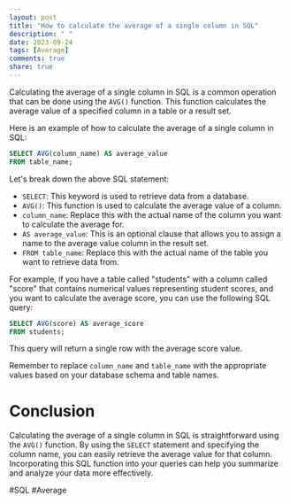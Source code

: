 ```yaml
---
layout: post
title: "How to calculate the average of a single column in SQL"
description: " "
date: 2023-09-24
tags: [Average]
comments: true
share: true
---
```


Calculating the average of a single column in SQL is a common operation that can be done using the `AVG()` function. This function calculates the average value of a specified column in a table or a result set.

Here is an example of how to calculate the average of a single column in SQL:

```sql
SELECT AVG(column_name) AS average_value
FROM table_name;
```

Let's break down the above SQL statement:

- `SELECT`: This keyword is used to retrieve data from a database.
- `AVG()`: This function is used to calculate the average value of a column.
- `column_name`: Replace this with the actual name of the column you want to calculate the average for.
- `AS average_value`: This is an optional clause that allows you to assign a name to the average value column in the result set.
- `FROM table_name`: Replace this with the actual name of the table you want to retrieve data from.

For example, if you have a table called "students" with a column called "score" that contains numerical values representing student scores, and you want to calculate the average score, you can use the following SQL query:

```sql
SELECT AVG(score) AS average_score
FROM students;
```

This query will return a single row with the average score value.

Remember to replace `column_name` and `table_name` with the appropriate values based on your database schema and table names.

# Conclusion

Calculating the average of a single column in SQL is straightforward using the `AVG()` function. By using the `SELECT` statement and specifying the column name, you can easily retrieve the average value for that column. Incorporating this SQL function into your queries can help you summarize and analyze your data more effectively.

#SQL #Average